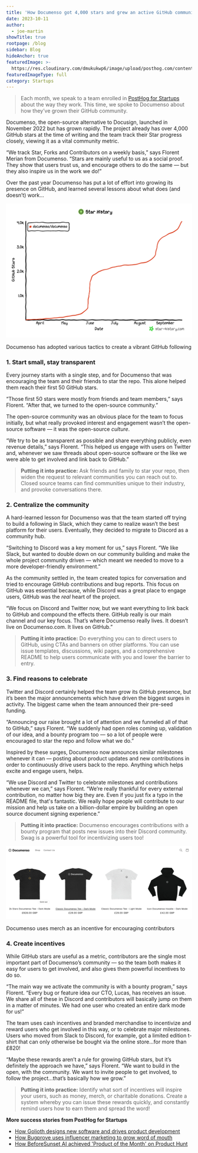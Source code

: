 ```yaml
---
title: 'How Documenso got 4,000 stars and grew an active GitHub community'
date: 2023-10-11
author:
  - joe-martin
showTitle: true
rootpage: /blog
sidebar: Blog
hideAnchor: true
featuredImage: >-
  https://res.cloudinary.com/dmukukwp6/image/upload/posthog.com/contents/images/blog/startup_documenso.jpg
featuredImageType: full
category: Startups
---
```


> Each month, we speak to a team enrolled in [PostHog for Startups](/startups) about the way they work. This time, we spoke to Documenso about how they’ve grown their GitHub community. 

Documenso, the open-source alternative to Docusign, launched in November 2022 but has grown rapidly. The project already has over 4,000 GitHub stars at the time of writing and the team track their Star progress closely, viewing it as a vital community metric.

“We track Star, Forks and Contributors on a weekly basis,” says Florent Merian from Documenso. “Stars are mainly useful to us as a social proof. They show that users trust us, and encourage others to do the same — but they also inspire us in the work we do!”

Over the past year Documenso has put a lot of effort into growing its presence on GitHub, and learned several lessons about what does (and doesn’t) work...

![Documenso GitHub Stars](../images/blog/documenso-stars.png)
<Caption>Documenso has adopted various tactics to create a vibrant GitHub following</Caption>

### 1. Start small, stay transparent

Every journey starts with a single step, and for Documenso that was encouraging the team and their friends to star the repo. This alone helped them reach their first 50 GitHub stars. 

“Those first 50 stars were mostly from friends and team members,” says Florent. “After that, we turned to the open-source community.”

The open-source community was an obvious place for the team to focus initially, but what really provoked interest and engagement wasn’t the open-source software — it was the open-source _culture_.

“We try to be as transparent as possible and share everything publicly, even revenue details,” says Florent. “This helped us engage with users on Twitter and, whenever we saw threads about open-source software or the like we were able to get involved and link back to GitHub.”

> **Putting it into practice:** Ask friends and family to star your repo, then widen the request to relevant communities you can reach out to. Closed source teams can find communities unique to their industry, and provoke conversations there. 

### 2. Centralize the community 

A hard-learned lesson for Documenso was that the team started off trying to build a following in Slack, which they came to realize wasn’t the best platform for their users. Eventually, they decided to migrate to Discord as a community hub.

“Switching to Discord was a key moment for us,” says Florent. “We like Slack, but wanted to double down on our community building and make the whole project community driven — which meant we needed to move to a more developer-friendly environment.”

As the community settled in, the team created topics for conversation and tried to encourage GitHub contributions and bug reports. This focus on GitHub was essential because, while Discord was a great place to engage users, GitHub was the _real_ heart of the project. 

“We focus on Discord and Twitter now, but we want everything to link back to GitHub and compound the effects there. GitHub really is our main channel and our key focus. That’s where Documenso really lives. It doesn’t live on Documenso.com. It lives on GitHub.”

> **Putting it into practice:** Do everything you can to direct users to GitHub, using CTAs and banners on other platforms. You can use issue templates, discussions, wiki pages, and a comprehensive README to help users communicate with you and lower the barrier to entry. 

### 3. Find reasons to celebrate

Twitter and Discord certainly helped the team grow its GitHub presence, but it’s been the major announcements which have driven the biggest surges in activity. The biggest came when the team announced their pre-seed funding.

“Announcing our raise brought a lot of attention and we funneled all of that to GitHub,” says Florent. “We suddenly had open roles coming up, validation of our idea, and a bounty program too — so a lot of people were encouraged to star the repo and follow what we do.”

Inspired by these surges, Documenso now announces similar milestones whenever it can — posting about product updates and new contributions in order to continuously drive users back to the repo. Anything which helps excite and engage users, helps. 

“We use Discord and Twitter to celebrate milestones and contributions whenever we can,” says Florent. “We’re really thankful for every external contribution, no matter how big they are. Even if you just fix a typo in the README file, that's fantastic. We really hope people will contribute to our mission and help us take on a billion-dollar empire by building an open source document signing experience.”

> **Putting it into practice:** Documenso encourages contributions with a bounty program that posts new issues into their Discord community. Swag is a powerful tool for incentivizing users too! 

![Documenso store](../images/blog/documenso_store.png)
<Caption>Documenso uses merch as an incentive for encouraging contributors</Caption>

### 4. Create incentives

While GitHub stars are useful as a metric, contributors are the single most important part of Documenso’s community — so the team both makes it easy for users to get involved, and also gives them powerful incentives to do so. 

“The main way we activate the community is with a bounty program,” says Florent. “Every bug or feature idea our CTO, Lucas, has receives an issue. We share all of these in Discord and contributors will basically jump on them in a matter of minutes. We had one user who created an entire dark mode for us!”

The team uses cash incentives and branded merchandise to incentivize and reward users who get involved in this way, or to celebrate major milestones. Users who moved from Slack to Discord, for example, got a limited edition t-shirt that can only otherwise be bought via the online store…for more than £820!

“Maybe these rewards aren’t a rule for growing GitHub stars, but it’s definitely the approach we have,” says Florent. “We want to build in the open, with the community. We want to invite people to get involved, to follow the project…that’s basically how we grow.”

> **Putting it into practice:** Identify what sort of incentives will inspire your users, such as money, merch, or charitable donations. Create a system whereby you can issue these rewards quickly, and constantly remind users how to earn them and spread the word!

**More success stories from PostHog for Startups**
- [How Golioth designs new software and drives product development](//startup-golioth)
- [How Bugprove uses influencer marketing to grow word of mouth](/spotlight/startup-bugprove)
- [How BeforeSunset AI achieved 'Product of the Month' on Product Hunt](spotlight/startup-before-sunset-ai)
